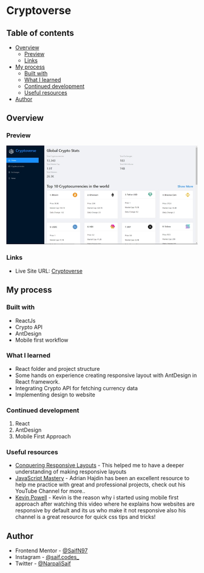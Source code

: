 # Cryptoverse

## Table of contents

- [Overview](#overview)
  - [Preview](#preview)
  - [Links](#links)
- [My process](#my-process)
  - [Built with](#built-with)
  - [What I learned](#what-i-learned)
  - [Continued development](#continued-development)
  - [Useful resources](#useful-resources)
- [Author](#author)

## Overview

### Preview

![Finished Preview of Cryptoverse](/public/cryptoverse.jpg)

### Links

- Live Site URL: [Cryptoverse](https://sn-cryptoverse.netlify.app/)

## My process

### Built with

- ReactJs
- Crypto API
- AntDesign
- Mobile first workflow

### What I learned

- React folder and project structure
- Some hands on experience creating responsive layout with AntDesign in React framework.
- Integrating Crypto API for fetching currency data
- Implementing design to website

### Continued development

1. React
1. AntDesign
1. Mobile First Approach

### Useful resources

- [Conquering Responsive Layouts](https://courses.kevinpowell.co) - This helped me to have a deeper understanding of making responsive layouts
- [JavaScript Mastery](https://www.youtube.com/channel/UCmXmlB4-HJytD7wek0Uo97A) - Adrian Hajdin has been an excellent resource to help me practice with great and professional projects, check out his YouTube Channel for more..
- [Kevin Powell](https://www.youtube.com/watch?v=0ohtVzCSHqs&t=1s) - Kevin is the reason why i started using mobile first approach after watching this video where he explains how websites are responsive by default and its us who make it not responsive also his channel is a great resource for quick css tips and tricks!

## Author

- Frontend Mentor - [@SaifN97](https://www.frontendmentor.io/profile/SaifN97)
- Instagram - [@saif.codes\_](https://www.instagram.com/saif.codes_)
- Twitter - [@NarpaliSaif](https://twitter.com/NarpaliSaif)
